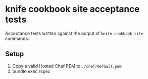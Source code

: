 # knife cookbook site acceptance tests

Acceptance tests written against the output of `knife cookbook site` commands.

## Setup

1. Copy a valid Hosted Chef PEM to `./chef/default.pem`
2. bundle exec rspec

